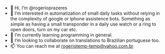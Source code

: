 - 👋 Hi, I’m @rogerioprazeres
- 👀 I’m interested in automatization of small daily tasks without relying in the complexity of google or Iphone assistence bots. Something as simple as having a small transponder in a daily use watch or a ring to open doors, turn on my car etc. 
- 🌱 I’m currently learning programming in general.
- 💞️ I’m looking to collaborate on translations to Brazilian portuguese too.
- 📫 You can reach me at rogeriotemp-temp@yahoo.com.br

<!---
rogerioprazeres/rogerioprazeres is a ✨ special ✨ repository because its `README.md` (this file) appears on your GitHub profile.
You can click the Preview link to take a look at your changes.
--->
